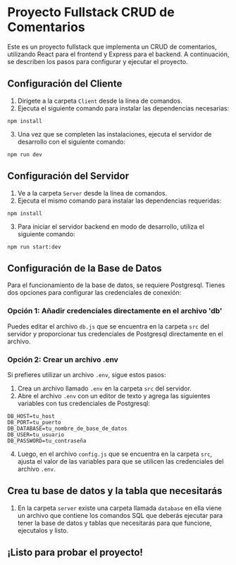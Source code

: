 # Proyecto Fullstack CRUD de Comentarios

Este es un proyecto fullstack que implementa un CRUD de comentarios, utilizando React para el frontend y Express para el backend. A continuación, se describen los pasos para configurar y ejecutar el proyecto.

## Configuración del Cliente

1. Dirígete a la carpeta `Client` desde la línea de comandos.
2. Ejecuta el siguiente comando para instalar las dependencias necesarias:
```
npm install
```
3. Una vez que se completen las instalaciones, ejecuta el servidor de desarrollo con el siguiente comando:
```
npm run dev
```

## Configuración del Servidor

1. Ve a la carpeta `Server` desde la línea de comandos.
2. Ejecuta el mismo comando para instalar las dependencias requeridas:
```
npm install
```
3. Para iniciar el servidor backend en modo de desarrollo, utiliza el siguiente comando:
```
npm run start:dev
```

## Configuración de la Base de Datos

Para el funcionamiento de la base de datos, se requiere Postgresql. Tienes dos opciones para configurar las credenciales de conexión:

### Opción 1: Añadir credenciales directamente en el archivo 'db'

Puedes editar el archivo `db.js` que se encuentra en la carpeta `src` del servidor y proporcionar tus credenciales de Postgresql directamente en el archivo.

### Opción 2: Crear un archivo .env

Si prefieres utilizar un archivo `.env`, sigue estos pasos:

1. Crea un archivo llamado `.env` en la carpeta `src` del servidor.
2. Abre el archivo `.env` con un editor de texto y agrega las siguientes variables con tus credenciales de Postgresql:
```
DB_HOST=tu_host
DB_PORT=tu_puerto
DB_DATABASE=tu_nombre_de_base_de_datos
DB_USER=tu_usuario
DB_PASSWORD=tu_contraseña
```

4. Luego, en el archivo `config.js` que se encuentra en la carpeta `src`, ajusta el valor de las variables para que se utilicen las credenciales del archivo `.env`.

## Crea tu base de datos y la tabla que necesitarás
1. En la carpeta `server` existe una carpeta llamada `database` en ella viene un archivo que contiene los comandos SQL que deberás ejecutar para tener la base de datos y tablas que necesitarás para que funcione, ejecutalos y listo.

## ¡Listo para probar el proyecto!
